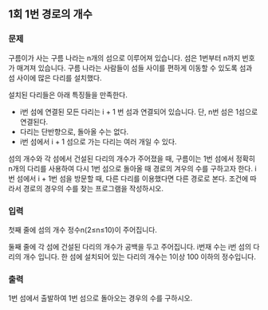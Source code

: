 ## 1회 1번 경로의 개수

### 문제 
구름이가 사는 구름 나라는 n개의 섬으로 이루어져 있습니다. 
섬은 1번부터 n까지 번호가 매겨져 있습니다. 
구름 나라는 사람들이 섬들 사이를 편하게 이동할 수 있도록 섬과 섬 사이에 많은 다리를 설치했다. 

설치된 다리들은 아래 특징들을 만족한다. 
* i번 섬에 연결된 모든 다리는 i + 1 번 섬과 연결되어 있습니다. 
단, n번 섬은 1섬으로 연결된다. 
* 다리는 단반향으로, 돌아올 수는 없다.
* i번 섬에서 i + 1 섬으로 가는 다리는 여러 개일 수 있다. 

섬의 개수와 각 섬에서 건설된 다리의 개수가 주어졌을 때, 구름이는 1번 섬에서 정확히 n개의 다리를 사용하여 다시 1번 섬으로 돌아올 때 경로의 겨우의 수를 구하고자 한다. i번 섬에서 i + 1번 섬을 방문할 때, 다른 다리를 이용했다면 다른 경로로 본다. 조건에 따라서 경로의 경우의 수를 찾는 프로그램을 작성하시오. 

### 입력
 첫째 줄에 섬의 개수 정수n(2≤n≤10)이 주어집니다. 

 둘째 줄에 각 섬에 건설된 다리의 개수가 공백을 두고 주어집니다. i번재  수는 i번 섬의 다리의 개수 입니다. 한 섬에 설치되어 있는 다리의 개수는 1이상 100 이하의 정수입니다. 

### 출력
1번 섬에서 출발하여 1번 섬으로 돌아오는 경우의 수를 구하시오. 
